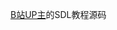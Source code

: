 [B站UP主](https://www.bilibili.com/video/BV1ef4y1Z7qC?share_source=copy_web&vd_source=e1b8baee842192a0e6b2b7d9ef8e10ef)的SDL教程源码
